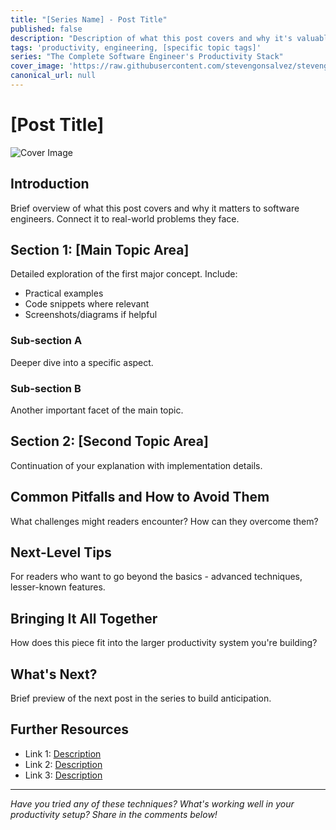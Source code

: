 ```yaml
---
title: "[Series Name] - Post Title"
published: false
description: "Description of what this post covers and why it's valuable"
tags: 'productivity, engineering, [specific topic tags]'
series: "The Complete Software Engineer's Productivity Stack"
cover_image: 'https://raw.githubusercontent.com/stevengonsalvez/stevengonsalvez.github.io/main/_devto/assets/[image-name].png'
canonical_url: null
---
```


# [Post Title]

![Cover Image](https://raw.githubusercontent.com/stevengonsalvez/stevengonsalvez.github.io/main/_devto/assets/[image-name].png)

## Introduction

Brief overview of what this post covers and why it matters to software engineers. Connect it to real-world problems they face.

## Section 1: [Main Topic Area]

Detailed exploration of the first major concept. Include:
- Practical examples
- Code snippets where relevant
- Screenshots/diagrams if helpful

### Sub-section A

Deeper dive into a specific aspect.

### Sub-section B

Another important facet of the main topic.

## Section 2: [Second Topic Area]

Continuation of your explanation with implementation details.

## Common Pitfalls and How to Avoid Them

What challenges might readers encounter? How can they overcome them?

## Next-Level Tips

For readers who want to go beyond the basics - advanced techniques, lesser-known features.

## Bringing It All Together

How does this piece fit into the larger productivity system you're building?

## What's Next?

Brief preview of the next post in the series to build anticipation.

## Further Resources

- Link 1: [Description](URL)
- Link 2: [Description](URL)
- Link 3: [Description](URL)

---

*Have you tried any of these techniques? What's working well in your productivity setup? Share in the comments below!*